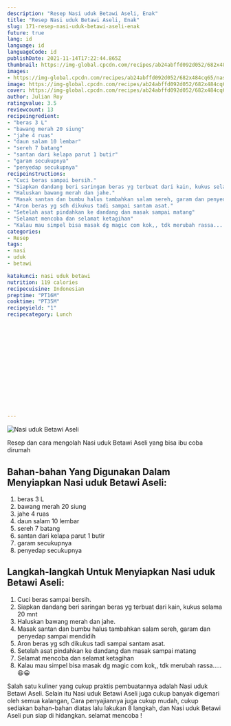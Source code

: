 ```yaml
---
description: "Resep Nasi uduk Betawi Aseli, Enak"
title: "Resep Nasi uduk Betawi Aseli, Enak"
slug: 171-resep-nasi-uduk-betawi-aseli-enak
future: true
lang: id
language: id
languageCode: id
publishDate: 2021-11-14T17:22:44.865Z 
thumbnail: https://img-global.cpcdn.com/recipes/ab24abffd092d052/682x484cq65/nasi-uduk-betawi-aseli-foto-resep-utama.png
images:
- https://img-global.cpcdn.com/recipes/ab24abffd092d052/682x484cq65/nasi-uduk-betawi-aseli-foto-resep-utama.png
image: https://img-global.cpcdn.com/recipes/ab24abffd092d052/682x484cq65/nasi-uduk-betawi-aseli-foto-resep-utama.png
cover: https://img-global.cpcdn.com/recipes/ab24abffd092d052/682x484cq65/nasi-uduk-betawi-aseli-foto-resep-utama.png
author: Julian Roy
ratingvalue: 3.5
reviewcount: 13
recipeingredient:
- "beras 3 L"
- "bawang merah 20 siung"
- "jahe 4 ruas"
- "daun salam 10 lembar"
- "sereh 7 batang"
- "santan dari kelapa parut 1 butir"
- "garam secukupnya"
- "penyedap secukupnya"
recipeinstructions:
- "Cuci beras sampai bersih."
- "Siapkan dandang beri saringan beras yg terbuat dari kain, kukus selama 20 mnt"
- "Haluskan bawang merah dan jahe."
- "Masak santan dan bumbu halus tambahkan salam sereh, garam dan penyedap sampai mendidih"
- "Aron beras yg sdh dikukus tadi sampai santam asat."
- "Setelah asat pindahkan ke dandang dan masak sampai matang"
- "Selamat mencoba dan selamat ketagihan"
- "Kalau mau simpel bisa masak dg magic com kok,, tdk merubah rassa..... 😆😀"
categories:
- Resep
tags:
- nasi
- uduk
- betawi

katakunci: nasi uduk betawi 
nutrition: 119 calories
recipecuisine: Indonesian
preptime: "PT16M"
cooktime: "PT35M"
recipeyield: "1"
recipecategory: Lunch


     
    
    
    
    
    
    
    
    
    
    
      
    
---
```



![Nasi uduk Betawi Aseli](https://img-global.cpcdn.com/recipes/ab24abffd092d052/682x484cq65/nasi-uduk-betawi-aseli-foto-resep-utama.png)

Resep dan cara mengolah  Nasi uduk Betawi Aseli yang bisa ibu coba dirumah

<!--inarticleads1-->

## Bahan-bahan Yang Digunakan Dalam Menyiapkan Nasi uduk Betawi Aseli:

1. beras 3 L
1. bawang merah 20 siung
1. jahe 4 ruas
1. daun salam 10 lembar
1. sereh 7 batang
1. santan dari kelapa parut 1 butir
1. garam secukupnya
1. penyedap secukupnya



<!--inarticleads2-->

## Langkah-langkah Untuk Menyiapkan Nasi uduk Betawi Aseli:

1. Cuci beras sampai bersih.
1. Siapkan dandang beri saringan beras yg terbuat dari kain, kukus selama 20 mnt
1. Haluskan bawang merah dan jahe.
1. Masak santan dan bumbu halus tambahkan salam sereh, garam dan penyedap sampai mendidih
1. Aron beras yg sdh dikukus tadi sampai santam asat.
1. Setelah asat pindahkan ke dandang dan masak sampai matang
1. Selamat mencoba dan selamat ketagihan
1. Kalau mau simpel bisa masak dg magic com kok,, tdk merubah rassa..... 😆😀




Salah satu kuliner yang cukup praktis pembuatannya adalah  Nasi uduk Betawi Aseli. Selain itu  Nasi uduk Betawi Aseli  juga cukup banyak digemari oleh semua kalangan, Cara penyajiannya juga cukup mudah, cukup sediakan bahan-bahan diatas lalu lakukan 8 langkah, dan  Nasi uduk Betawi Aseli  pun siap di hidangkan. selamat mencoba !
